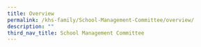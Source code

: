 ```yaml
---
title: Overview
permalink: /khs-family/School-Management-Committee/overview/
description: ""
third_nav_title: School Management Committee
---
```

